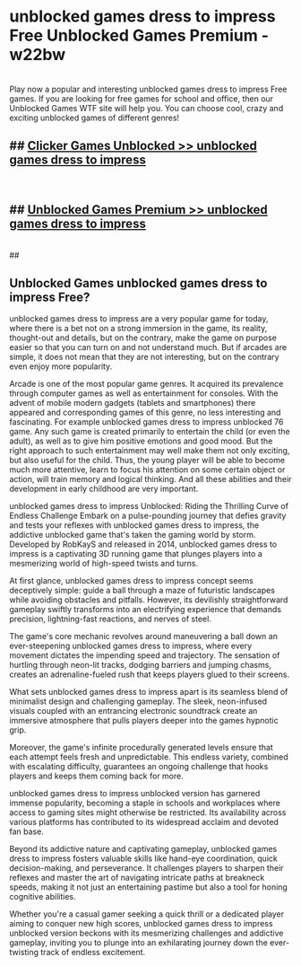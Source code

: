 # unblocked games dress to impress Free Unblocked Games Premium - w22bw <br>
<br>
Play now a popular and interesting unblocked games dress to impress Free games. If you are looking for free games for school and office, then our Unblocked Games WTF site will help you. You can choose cool, crazy and exciting unblocked games of different genres!


## ##  [Clicker Games Unblocked >> unblocked games dress to impress](http://freeplayer.one?title=unblocked_games_dress_to_impress&ref=M1)
  <br>

##  ## [Unblocked Games Premium >> unblocked games dress to impress](http://freeplayer.one?title=unblocked_games_dress_to_impress&ref=M1)
  <br>
  ##



## Unblocked Games unblocked games dress to impress Free?

unblocked games dress to impress are a very popular game for today, where there is a bet not on a strong immersion in the game, its reality, thought-out and details, but on the contrary, make the game on purpose easier so that you can turn on and not understand much. But if arcades are simple, it does not mean that they are not interesting, but on the contrary even enjoy more popularity.

Arcade is one of the most popular game genres. It acquired its prevalence through computer games as well as entertainment for consoles. With the advent of mobile modern gadgets (tablets and smartphones) there appeared and corresponding games of this genre, no less interesting and fascinating. For example unblocked games dress to impress unblocked 76 game. Any such game is created primarily to entertain the child (or even the adult), as well as to give him positive emotions and good mood. But the right approach to such entertainment may well make them not only exciting, but also useful for the child. Thus, the young player will be able to become much more attentive, learn to focus his attention on some certain object or action, will train memory and logical thinking. And all these abilities and their development in early childhood are very important.

unblocked games dress to impress Unblocked: Riding the Thrilling Curve of Endless Challenge
Embark on a pulse-pounding journey that defies gravity and tests your reflexes with unblocked games dress to impress, the addictive unblocked game that's taken the gaming world by storm. Developed by RobKayS and released in 2014, unblocked games dress to impress is a captivating 3D running game that plunges players into a mesmerizing world of high-speed twists and turns.

At first glance, unblocked games dress to impress concept seems deceptively simple: guide a ball through a maze of futuristic landscapes while avoiding obstacles and pitfalls. However, its devilishly straightforward gameplay swiftly transforms into an electrifying experience that demands precision, lightning-fast reactions, and nerves of steel.

The game's core mechanic revolves around maneuvering a ball down an ever-steepening unblocked games dress to impress, where every movement dictates the impending speed and trajectory. The sensation of hurtling through neon-lit tracks, dodging barriers and jumping chasms, creates an adrenaline-fueled rush that keeps players glued to their screens.

What sets unblocked games dress to impress apart is its seamless blend of minimalist design and challenging gameplay. The sleek, neon-infused visuals coupled with an entrancing electronic soundtrack create an immersive atmosphere that pulls players deeper into the games hypnotic grip.

Moreover, the game's infinite procedurally generated levels ensure that each attempt feels fresh and unpredictable. This endless variety, combined with escalating difficulty, guarantees an ongoing challenge that hooks players and keeps them coming back for more.

unblocked games dress to impress unblocked version has garnered immense popularity, becoming a staple in schools and workplaces where access to gaming sites might otherwise be restricted. Its availability across various platforms has contributed to its widespread acclaim and devoted fan base.

Beyond its addictive nature and captivating gameplay, unblocked games dress to impress fosters valuable skills like hand-eye coordination, quick decision-making, and perseverance. It challenges players to sharpen their reflexes and master the art of navigating intricate paths at breakneck speeds, making it not just an entertaining pastime but also a tool for honing cognitive abilities.

Whether you're a casual gamer seeking a quick thrill or a dedicated player aiming to conquer new high scores, unblocked games dress to impress unblocked version beckons with its mesmerizing challenges and addictive gameplay, inviting you to plunge into an exhilarating journey down the ever-twisting track of endless excitement.